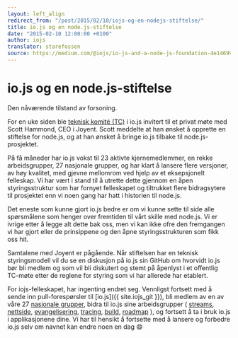 ```yaml
---
layout: left_align
redirect_from: "/post/2015/02/10/iojs-og-en-nodejs-stiftelse/"
title: io.js og en node.js-stiftelse
date: "2015-02-10 12:00:00 +0100"
author: iojs
translator: starefossen
source: https://medium.com/@iojs/io-js-and-a-node-js-foundation-4e14699fb7be
---
```


# io.js og en node.js-stiftelse

Den nåværende tilstand av forsoning.

For en uke siden ble [teknisk komité
(TC)](https://github.com/iojs/io.js/blob/v1.x/GOVERNANCE.md#technical-committee)
i io.js invitert til et privat møte med Scott Hammond, CEO i Joyent. Scott
meddelte at han ønsket å opprette en stiftelse for node.js, og at han ønsket å
bringe io.js tilbake til node.js-prosjektet.

På få måneder har io.js vokst til 23 aktivte kjernemedlemmer, en rekke
arbeidsgrupper, 27 nasjonale grupper, og har klart å lansere flere versjoner, av
høy kvalitet, med gjevne mellomrom ved hjelp av et eksepsjonelt felleskap. Vi
har vært i stand til å utrette dette gjennom en åpen styringsstruktur som har
fornyet felleskapet og tiltrukket flere bidragsytere til prosjektet enn vi noen
gang har hatt i historien til node.js.

Det eneste som kunne gjort io.js bedre er om vi kunne sette til side alle
spørsmålene som henger over fremtiden til vårt skille med node.js. Vi er ivrige
etter å legge alt dette bak oss, men vi kan ikke ofre den fremgangen vi har
gjort eller de prinsippene og den åpne styringsstrukturen som fikk oss hit.

Samtalene med Joyent er pågående. Når stiftelsen har en teknisk styringsmodell
vil du se en diskusjon på io.js sin GitHub om hvorvidt io.js bør bli medlem og
som vil bli diskutert og stemt på åpenlyst i et offentlig TC-møte etter de
reglene for styring som vi har allerede har etablert.

For iojs-felleskapet, har ingenting endret seg. Vennligst fortsett med å sende
inn pull-forespørsler til [io.js]({{ site.iojs_git }}), bli medlem av en av våre
27 [nasjonale grupper](https://github.com/iojs/website/issues/125), bidra til
io.js sine arbeidsgrupper (
[streams](https://github.com/iojs/readable-stream),
[nettside](https://github.com/iojs/website),
[evangelisering](https://github.com/iojs/website/labels/evangelism),
[tracing](https://github.com/iojs/tracing-wg),
[build](https://github.com/iojs/build),
[roadmap](https://github.com/iojs/roadmap)
), og fortsett å ta i bruk io.js i
applikasjonene dine. Vi har til hensikt å fortsette med å lansere og forbedre
io.js selv om navnet kan endre noen en dag 😄

